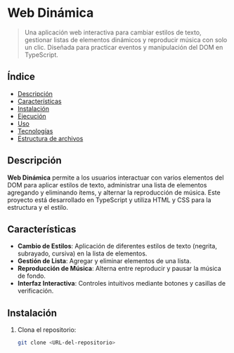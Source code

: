 # Web Dinámica

> Una aplicación web interactiva para cambiar estilos de texto, gestionar listas de elementos dinámicos y reproducir música con solo un clic. Diseñada para practicar eventos y manipulación del DOM en TypeScript.

## Índice

- [Descripción](#descripción)
- [Características](#características)
- [Instalación](#instalación)
- [Ejecución](#ejecución)
- [Uso](#uso)
- [Tecnologías](#tecnologías)
- [Estructura de archivos](#estructura-de-archivos)

## Descripción

**Web Dinámica** permite a los usuarios interactuar con varios elementos del DOM para aplicar estilos de texto, administrar una lista de elementos agregando y eliminando ítems, y alternar la reproducción de música. Este proyecto está desarrollado en TypeScript y utiliza HTML y CSS para la estructura y el estilo.

## Características

- **Cambio de Estilos**: Aplicación de diferentes estilos de texto (negrita, subrayado, cursiva) en la lista de elementos.
- **Gestión de Lista**: Agregar y eliminar elementos de una lista.
- **Reproducción de Música**: Alterna entre reproducir y pausar la música de fondo.
- **Interfaz Interactiva**: Controles intuitivos mediante botones y casillas de verificación.

## Instalación

1. Clona el repositorio:
   ```bash
   git clone <URL-del-repositorio>
